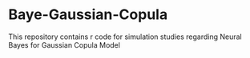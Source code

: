 # Baye-Gaussian-Copula
This repository contains r code for simulation studies regarding Neural Bayes for Gaussian Copula Model
